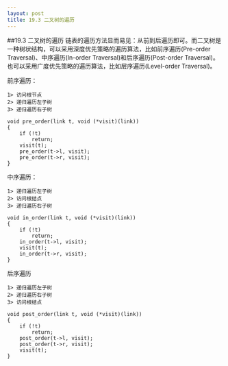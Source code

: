 ```yaml
---
layout: post
title: 19.3 二叉树的遍历
---
```

##19.3 二叉树的遍历
链表的遍历方法显而易见：从前到后遍历即可。而二叉树是一种树状结构，可以采用深度优先策略的遍历算法，比如前序遍历(Pre-order Traversal)、中序遍历(In-order Traversal)和后序遍历(Post-order Traversal)。也可以采用广度优先策略的遍历算法，比如层序遍历(Level-order Traversal)。

前序遍历：

	1> 访问根节点
	2> 递归遍历左子树
	3> 递归遍历右子树
	
	void pre_order(link t, void (*visit)(link))
	{
		if (!t)
			return;
		visit(t);
		pre_order(t->l, visit);
		pre_order(t->r, visit);
	}

中序遍历：
	
	1> 递归遍历左子树
	2> 访问根结点
	3> 递归遍历右子树

	void in_order(link t, void (*visit)(link))
	{
		if (!t)
			return;
		in_order(t->l, visit);
		visit(t);
		in_order(t->r, visit);
	}

后序遍历

	1> 递归遍历左子树
	2> 递归遍历右子树
	3> 访问根结点

	void post_order(link t, void (*visit)(link))
	{
		if (!t)
			return;
		post_order(t->l, visit);
		post_order(t->r, visit);
		visit(t);
	}
